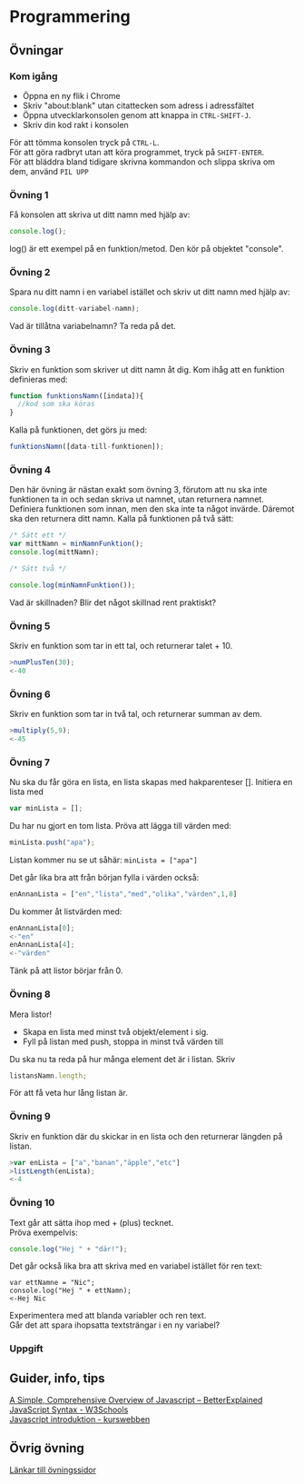 # Programmering

## Övningar

### Kom igång
* Öppna en ny flik i Chrome
* Skriv "about:blank" utan citattecken som adress i adressfältet
* Öppna utvecklarkonsolen genom att knappa in ```CTRL-SHIFT-J```.
* Skriv din kod rakt i konsolen  

För att tömma konsolen tryck på ```CTRL-L```.  
För att göra radbryt utan att köra programmet, tryck på ```SHIFT-ENTER```.  
För att bläddra bland tidigare skrivna kommandon och slippa skriva om dem, använd ```PIL UPP```  

### Övning 1

Få konsolen att skriva ut ditt namn med hjälp av: 
```javascript 
console.log();
```

log() är ett exempel på en funktion/metod. Den kör på objektet "console".

### Övning 2

Spara nu ditt namn i en variabel istället och skriv ut ditt namn med hjälp av:
```javascript
console.log(ditt-variabel-namn);
```
Vad är tillåtna variabelnamn? Ta reda på det.

### Övning 3

Skriv en funktion som skriver ut ditt namn åt dig. Kom ihåg att en funktion definieras med:
```javascript
function funktionsNamn([indata]){
  //kod som ska köras
}
```
Kalla på funktionen, det görs ju med:
```javascript
funktionsNamn([data-till-funktionen]);
```

### Övning 4

Den här övning är nästan exakt som övning 3, förutom att nu ska inte funktionen ta in och sedan skriva ut namnet, utan returnera namnet.
Definiera  funktionen som innan, men den ska inte ta något invärde. Däremot ska den returnera ditt namn.
Kalla på funktionen på två sätt:

```javascript
/* Sätt ett */
var mittNamn = minNamnFunktion();
console.log(mittNamn);

/* Sätt två */

console.log(minNamnFunktion());
```

Vad är skillnaden? Blir det något skillnad rent praktiskt?


### Övning 5

Skriv en funktion som tar in ett tal, och returnerar talet + 10.

```javascript
>numPlusTen(30); 
<-40
```

### Övning 6

Skriv en funktion som tar in två tal, och returnerar summan av dem.

```javascript
>multiply(5,9);
<-45
```


### Övning 7

Nu ska du får göra en lista, en lista skapas med hakparenteser [].
Initiera en lista med 
```javascript
var minLista = [];
```
Du har nu gjort en tom lista. Pröva att lägga till värden med:
```javascript
minLista.push("apa");
```
Listan kommer nu se ut såhär:
```minLista = ["apa"]```

Det går lika bra att från början fylla i värden också:
```javascript
enAnnanLista = ["en","lista","med","olika","värden",1,8]
```

Du kommer åt listvärden med:
```javascript
enAnnanLista[0];
<-"en"
enAnnanLista[4];
<-"värden"
```
Tänk på att listor börjar från 0.


### Övning 8

Mera listor! 
* Skapa en lista med minst två objekt/element i sig.
* Fyll på listan med push, stoppa in minst två värden till  

Du ska nu ta reda på hur många element det är i listan. Skriv 
```javascript
listansNamn.length;
```
För att få veta hur lång listan är.


### Övning 9

Skriv en funktion där du skickar in en lista och den returnerar längden på listan.
```javascript
>var enLista = ["a","banan","äpple","etc"]
>listLength(enLista);
<-4
```

### Övning 10

Text går att sätta ihop med + (plus) tecknet.  
Pröva exempelvis:
```javascript
console.log("Hej " + "där!");
```
Det går också lika bra att skriva med en variabel istället för ren text:
```
var ettNamne = "Nic";
console.log("Hej " + ettNamn);
<-Hej Nic
```

Experimentera med att blanda variabler och ren text.   
Går det att spara ihopsatta textsträngar i en ny variabel?

### Uppgift 

## Guider, info, tips

[A Simple, Comprehensive Overview of Javascript – BetterExplained](https://betterexplained.com/articles/the-single-page-javascript-overview/)  
[JavaScript Syntax - W3Schools](https://www.w3schools.com/js/js_syntax.asp)  
[Javascript introduktion - kurswebben](https://twiggy.smutje.se/index.php/Javascript_introduktion)

## Övrig övning

[Länkar till övningssidor](V45/practice.md)
